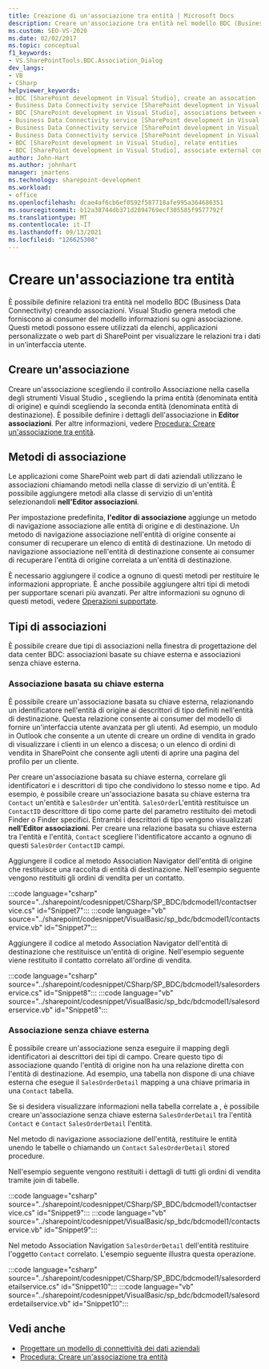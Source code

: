 ```yaml
---
title: Creazione di un'associazione tra entità | Microsoft Docs
description: Creare un'associazione tra entità nel modello BDC (Business Data Connectivity). Informazioni sui metodi di associazione e sui tipi di associazioni.
ms.custom: SEO-VS-2020
ms.date: 02/02/2017
ms.topic: conceptual
f1_keywords:
- VS.SharePointTools.BDC.Association_Dialog
dev_langs:
- VB
- CSharp
helpviewer_keywords:
- BDC [SharePoint development in Visual Studio], create an assocation
- Business Data Connectivity service [SharePoint development in Visual Studio], associations between entities
- BDC [SharePoint development in Visual Studio], associations between entities
- Business Data Connectivity service [SharePoint development in Visual Studio], create an assocation
- Business Data Connectivity service [SharePoint development in Visual Studio], associate external content types
- Business Data Connectivity service [SharePoint development in Visual Studio], relate entities
- BDC [SharePoint development in Visual Studio], relate entities
- BDC [SharePoint development in Visual Studio], associate external content types
author: John-Hart
ms.author: johnhart
manager: jmartens
ms.technology: sharepoint-development
ms.workload:
- office
ms.openlocfilehash: dcae4af6cb6ef0592f587718afe995a364686351
ms.sourcegitcommit: b12a38744db371d2894769ecf305585f9577792f
ms.translationtype: MT
ms.contentlocale: it-IT
ms.lasthandoff: 09/13/2021
ms.locfileid: "126625308"
---
```

# <a name="create-an-association-between-entities"></a>Creare un'associazione tra entità
  È possibile definire relazioni tra entità nel modello BDC (Business Data Connectivity) creando associazioni. Visual Studio genera metodi che forniscono ai consumer del modello informazioni su ogni associazione. Questi metodi possono essere utilizzati da elenchi, applicazioni personalizzate o web part di SharePoint per visualizzare le relazioni tra i dati in un'interfaccia utente.

## <a name="create-an-association"></a>Creare un'associazione
 Creare un'associazione  scegliendo il controllo Associazione nella casella degli strumenti Visual Studio **,** scegliendo la prima entità (denominata entità di origine) e quindi scegliendo la seconda entità (denominata entità di destinazione). È possibile definire i dettagli dell'associazione in **Editor associazioni**. Per altre informazioni, vedere [Procedura: Creare un'associazione tra entità](../sharepoint/how-to-create-an-association-between-entities.md).

## <a name="association-methods"></a>Metodi di associazione
 Le applicazioni come SharePoint web part di dati aziendali utilizzano le associazioni chiamando metodi nella classe di servizio di un'entità. È possibile aggiungere metodi alla classe di servizio di un'entità selezionandoli **nell'Editor associazioni**.

 Per impostazione predefinita, **l'editor di associazione** aggiunge un metodo di navigazione associazione alle entità di origine e di destinazione. Un metodo di navigazione associazione nell'entità di origine consente ai consumer di recuperare un elenco di entità di destinazione. Un metodo di navigazione associazione nell'entità di destinazione consente ai consumer di recuperare l'entità di origine correlata a un'entità di destinazione.

 È necessario aggiungere il codice a ognuno di questi metodi per restituire le informazioni appropriate. È anche possibile aggiungere altri tipi di metodi per supportare scenari più avanzati. Per altre informazioni su ognuno di questi metodi, vedere [Operazioni supportate](/previous-versions/office/developer/sharepoint-2010/ee557363(v=office.14)).

## <a name="types-of-associations"></a>Tipi di associazioni
 È possibile creare due tipi di associazioni nella finestra di progettazione del data center BDC: associazioni basate su chiave esterna e associazioni senza chiave esterna.

### <a name="foreign-key-based-association"></a>Associazione basata su chiave esterna
 È possibile creare un'associazione basata su chiave esterna, relazionando un identificatore nell'entità di origine ai descrittori di tipo definiti nell'entità di destinazione. Questa relazione consente ai consumer del modello di fornire un'interfaccia utente avanzata per gli utenti. Ad esempio, un modulo in Outlook che consente a un utente di creare un ordine di vendita in grado di visualizzare i clienti in un elenco a discesa; o un elenco di ordini di vendita in SharePoint che consente agli utenti di aprire una pagina del profilo per un cliente.

 Per creare un'associazione basata su chiave esterna, correlare gli identificatori e i descrittori di tipo che condividono lo stesso nome e tipo. Ad esempio, è possibile creare un'associazione basata su chiave esterna tra `Contact` un'entità e `SalesOrder` un'entità. `SalesOrder`L'entità restituisce un `ContactID` descrittore di tipo come parte del parametro restituito dei metodi Finder o Finder specifici. Entrambi i descrittori di tipo vengono visualizzati **nell'Editor associazioni**. Per creare una relazione basata su chiave esterna tra l'entità e l'entità, `Contact` scegliere l'identificatore accanto a ognuno di questi `SalesOrder` `ContactID` campi.

 Aggiungere il codice al metodo Association Navigator dell'entità di origine che restituisce una raccolta di entità di destinazione. Nell'esempio seguente vengono restituiti gli ordini di vendita per un contatto.

 :::code language="csharp" source="../sharepoint/codesnippet/CSharp/SP_BDC/bdcmodel1/contactservice.cs" id="Snippet7":::
 :::code language="vb" source="../sharepoint/codesnippet/VisualBasic/sp_bdc/bdcmodel1/contactservice.vb" id="Snippet7":::

 Aggiungere il codice al metodo Association Navigator dell'entità di destinazione che restituisce un'entità di origine. Nell'esempio seguente viene restituito il contatto correlato all'ordine di vendita.

 :::code language="csharp" source="../sharepoint/codesnippet/CSharp/SP_BDC/bdcmodel1/salesorderservice.cs" id="Snippet8":::
 :::code language="vb" source="../sharepoint/codesnippet/VisualBasic/sp_bdc/bdcmodel1/salesorderservice.vb" id="Snippet8":::

### <a name="foreign-keyless-association"></a>Associazione senza chiave esterna
 È possibile creare un'associazione senza eseguire il mapping degli identificatori ai descrittori dei tipi di campo. Creare questo tipo di associazione quando l'entità di origine non ha una relazione diretta con l'entità di destinazione. Ad esempio, una tabella non dispone di una chiave esterna che esegue il `SalesOrderDetail` mapping a una chiave primaria in una `Contact` tabella.

 Se si desidera visualizzare informazioni nella tabella correlate a , è possibile creare un'associazione senza chiave esterna `SalesOrderDetail` tra l'entità `Contact` e `Contact` `SalesOrderDetail` l'entità.

 Nel metodo di navigazione associazione dell'entità, restituire le entità unendo le tabelle o chiamando un `Contact` `SalesOrderDetail` stored procedure.

 Nell'esempio seguente vengono restituiti i dettagli di tutti gli ordini di vendita tramite join di tabelle.

 :::code language="csharp" source="../sharepoint/codesnippet/CSharp/SP_BDC/bdcmodel1/contactservice.cs" id="Snippet9":::
 :::code language="vb" source="../sharepoint/codesnippet/VisualBasic/sp_bdc/bdcmodel1/contactservice.vb" id="Snippet9":::

 Nel metodo Association Navigation `SalesOrderDetail` dell'entità restituire l'oggetto `Contact` correlato. L'esempio seguente illustra questa operazione.
                                                                            
 :::code language="csharp" source="../sharepoint/codesnippet/CSharp/SP_BDC/bdcmodel1/salesorderdetailservice.cs" id="Snippet10":::
 :::code language="vb" source="../sharepoint/codesnippet/VisualBasic/sp_bdc/bdcmodel1/salesorderdetailservice.vb" id="Snippet10":::

## <a name="see-also"></a>Vedi anche
- [Progettare un modello di connettività dei dati aziendali](../sharepoint/designing-a-business-data-connectivity-model.md)
- [Procedura: Creare un'associazione tra entità](../sharepoint/how-to-create-an-association-between-entities.md)
